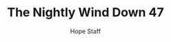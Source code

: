 ---
image: /assets/img/nwd/47_nwd_psalm_62_1_a_tpt.png
title: The Nightly Wind Down 47
number: 47
categories:
  - The Nightly Wind Down
author: Hope Staff
notes: The Nightly Wind Down 47
embed: >-
  EMBED_GOES_HERE
transcript: >-
  SOME LINES OF TEXT START HERE
---